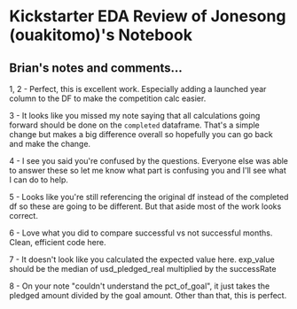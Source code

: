 # Kickstarter EDA Review of Jonesong (ouakitomo)'s Notebook
## Brian's notes and comments...

1, 2 - Perfect, this is excellent work.  Especially adding a launched year column to the DF to make the competition calc easier.

3 - It looks like you missed my note saying that all calculations going forward should be done on the `completed` dataframe.  That's a simple change but makes a big difference overall so hopefully you can go back and make the change.

4 - I see you said you're confused by the questions. Everyone else was able to answer these so let me know what part is confusing you and I'll see what I can do to help.

5 - Looks like you're still referencing the original df instead of the completed df so these are going to be different.  But that aside most of the work looks correct.

6 - Love what you did to compare successful vs not successful months.  Clean, efficient code here.

7 - It doesn't look like you calculated the expected value here.  exp_value should be the median of usd_pledged_real multiplied by the successRate

8 - On your note "couldn't understand the pct_of_goal", it just takes the pledged amount divided by the goal amount.  Other than that, this is perfect.